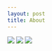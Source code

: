 ```yaml
---
layout: post
title: About
---
```


![](/static/order/2.jpg)
![](/static/order/3.jpg)
![](/static/order/4.jpg)
